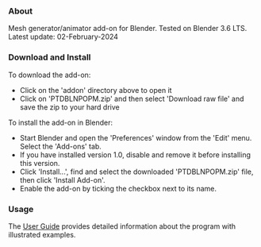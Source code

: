 ### About

Mesh generator/animator add-on for Blender.  Tested on Blender 3.6 LTS.  
Latest update: 02-February-2024


### Download and Install

To download the add-on:  
- Click on the 'addon' directory above to open it
- Click on 'PTDBLNPOPM.zip' and then select 'Download raw file' and save the zip to your hard drive  

To install the add-on in Blender:
- Start Blender and open the 'Preferences' window from the 'Edit' menu.  Select the 'Add-ons' tab.
- If you have installed version 1.0, disable and remove it before installing this version.
- Click 'Install...', find and select the downloaded 'PTDBLNPOPM.zip' file, then click 'Install Add-on'.
- Enable the add-on by ticking the checkbox next to its name.


### Usage

The [User Guide](https://panthistle.github.io/pdfs/PopMeshGuide.pdf) provides detailed information about the program with illustrated examples.
   

